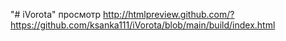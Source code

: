 "# iVorota" 
просмотр http://htmlpreview.github.com/?https://github.com/ksanka111/iVorota/blob/main/build/index.html

